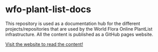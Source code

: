 # wfo-plant-list-docs

This repository is used as a documentation hub for the different 
projects/repositories that are used by the World Flora Online 
PlantList infrastructure. All the content is published as 
a GitHub pages website.

[Visit the website to read the content!](https://rogerhyam.github.com/wfo-plant-list-docs)

